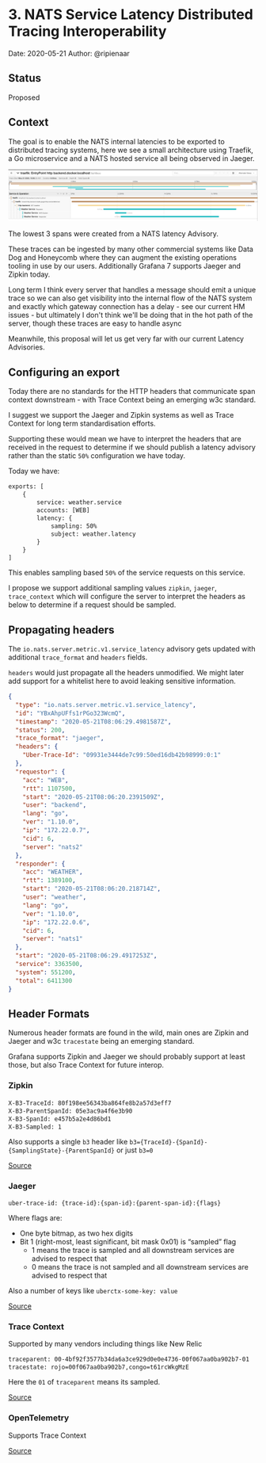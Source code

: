 # 3. NATS Service Latency Distributed Tracing Interoperability

Date: 2020-05-21
Author: @ripienaar

## Status

Proposed

## Context

The goal is to enable the NATS internal latencies to be exported to distributed tracing systems, here we see a small
architecture using Traefik, a Go microservice and a NATS hosted service all being observed in Jaeger.

![Jaeger](0003-jaeger-trace.png)

The lowest 3 spans were created from a NATS latency Advisory.

These traces can be ingested by many other commercial systems like Data Dog and Honeycomb where they can augment the
existing operations tooling in use by our users. Additionally Grafana 7 supports Jaeger and Zipkin today.  

Long term I think every server that handles a message should emit a unique trace so we can also get visibility into
the internal flow of the NATS system and exactly which gateway connection has a delay - see our current HM issues - but
ultimately I don't think we'll be doing that in the hot path of the server, though these traces are easy to handle async

Meanwhile, this proposal will let us get very far with our current Latency Advisories.

## Configuring an export

Today there are no standards for the HTTP headers that communicate span context downstream - with Trace Context being
an emerging w3c standard.

I suggest we support the Jaeger and Zipkin systems as well as Trace Context for long term standardisation efforts.

Supporting these would mean we have to interpret the headers that are received in the request to determine if we should
publish a latency advisory rather than the static `50%` configuration we have today.

Today we have:

```
exports: [
    {
        service: weather.service 
        accounts: [WEB]
        latency: {
            sampling: 50% 
            subject: weather.latency
        }
    }
]
```

This enables sampling based `50%` of the service requests on this service.

I propose we support additional sampling values `zipkin`, `jaeger`, `trace_context` which will configure the server to
interpret the headers as below to determine if a request should be sampled.

## Propagating headers

The `io.nats.server.metric.v1.service_latency` advisory gets updated with additional `trace_format` and `headers` fields.

`headers` would just propagate all the headers unmodified. We might later add support for a whitelist here to avoid
leaking sensitive information.

```json
{
  "type": "io.nats.server.metric.v1.service_latency",
  "id": "YBxAhpUFfs1rPGo323WcmQ",
  "timestamp": "2020-05-21T08:06:29.4981587Z",
  "status": 200,
  "trace_format": "jaeger",
  "headers": {
    "Uber-Trace-Id": "09931e3444de7c99:50ed16db42b98999:0:1"
  },
  "requestor": {
    "acc": "WEB",
    "rtt": 1107500,
    "start": "2020-05-21T08:06:20.2391509Z",
    "user": "backend",
    "lang": "go",
    "ver": "1.10.0",
    "ip": "172.22.0.7",
    "cid": 6,
    "server": "nats2"
  },
  "responder": {
    "acc": "WEATHER",
    "rtt": 1389100,
    "start": "2020-05-21T08:06:20.218714Z",
    "user": "weather",
    "lang": "go",
    "ver": "1.10.0",
    "ip": "172.22.0.6",
    "cid": 6,
    "server": "nats1"
  },
  "start": "2020-05-21T08:06:29.4917253Z",
  "service": 3363500,
  "system": 551200,
  "total": 6411300
}
```
 
## Header Formats

Numerous header formats are found in the wild, main ones are Zipkin and Jaeger and w3c `tracestate` being an emerging standard.

Grafana supports Zipkin and Jaeger we should probably support at least those, but also Trace Context for future interop.

### Zipkin

```
X-B3-TraceId: 80f198ee56343ba864fe8b2a57d3eff7
X-B3-ParentSpanId: 05e3ac9a4f6e3b90
X-B3-SpanId: e457b5a2e4d86bd1
X-B3-Sampled: 1
``` 

Also supports a single `b3` header like `b3={TraceId}-{SpanId}-{SamplingState}-{ParentSpanId}` or just `b3=0`

[Source](https://github.com/openzipkin/b3-propagation)

### Jaeger

```
uber-trace-id: {trace-id}:{span-id}:{parent-span-id}:{flags}
```

Where flags are:

 * One byte bitmap, as two hex digits
 * Bit 1 (right-most, least significant, bit mask 0x01) is “sampled” flag
   * 1 means the trace is sampled and all downstream services are advised to respect that
   * 0 means the trace is not sampled and all downstream services are advised to respect that

Also a number of keys like `uberctx-some-key: value`

[Source](https://www.jaegertracing.io/docs/1.17/client-libraries/#tracespan-identity)

### Trace Context

Supported by many vendors including things like New Relic

```
traceparent: 00-4bf92f3577b34da6a3ce929d0e0e4736-00f067aa0ba902b7-01
tracestate: rojo=00f067aa0ba902b7,congo=t61rcWkgMzE
```

Here the `01` of `traceparent` means its sampled.

[Source](https://www.w3.org/TR/trace-context/)

### OpenTelemetry

Supports Trace Context

[Source](https://github.com/open-telemetry/opentelemetry-specification/blob/master/specification/trace/api.md)

